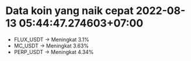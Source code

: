 # Data koin yang naik cepat 2022-08-13 05:44:47.274603+07:00

* FLUX_USDT -> Meningkat 3.1%
* MC_USDT -> Meningkat 3.63%
* PERP_USDT -> Meningkat 4.34%
